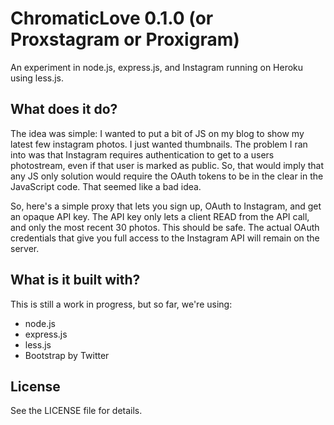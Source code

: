 # ChromaticLove 0.1.0 (or Proxstagram or Proxigram)

An experiment in node.js, express.js, and Instagram running on Heroku
using less.js.

## What does it do?

The idea was simple: I wanted to put a bit of JS on my blog to show my
latest few instagram photos. I just wanted thumbnails. The problem I ran
into was that Instagram requires authentication to get to a users
photostream, even if that user is marked as public. So, that would imply
that any JS only solution would require the OAuth tokens to be in the
clear in the JavaScript code. That seemed like a bad idea.

So, here's a simple proxy that lets you sign up, OAuth to Instagram, and
get an opaque API key. The API key only lets a client READ from the API
call, and only the most recent 30 photos. This should be safe. The
actual OAuth credentials that give you full access to the Instagram API
will remain on the server.

## What is it built with?

This is still a work in progress, but so far, we're using:

- node.js
- express.js
- less.js
- Bootstrap by Twitter

## License

See the LICENSE file for details.
